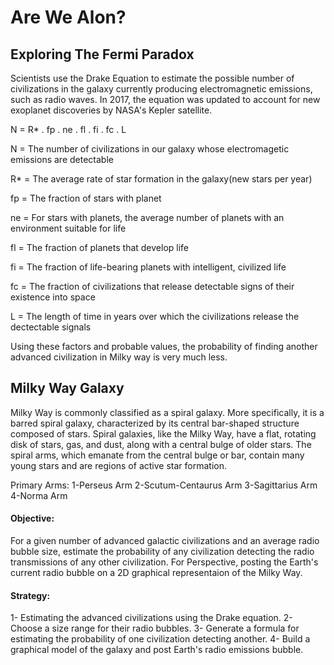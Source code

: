# Are We Alon?

## Exploring The Fermi Paradox

Scientists use the Drake Equation to estimate the possible number of civilizations in the galaxy currently producing electromagnetic emissions, such as radio waves. In 2017, the equation was updated to account for new exoplanet discoveries by NASA's Kepler satellite.

N = R\* . fp . ne . fl . fi . fc . L

N = The number of civilizations in our galaxy whose electromagetic emissions are detectable

R\* = The average rate of star formation in the galaxy(new stars per year)

fp = The fraction of stars with planet

ne = For stars with planets, the average number of planets with an environment suitable for life

fl = The fraction of planets that develop life

fi = The fraction of life-bearing planets with intelligent, civilized life

fc = The fraction of civilizations that release detectable signs of their existence into space

L = The length of time in years over which the civilizations release the dectectable signals

Using these factors and probable values, the probability of finding another advanced civilization in Milky way is very much less.

## Milky Way Galaxy

Milky Way is commonly classified as a spiral galaxy. More specifically, it is a barred spiral galaxy, characterized by its central bar-shaped structure composed of stars. Spiral galaxies, like the Milky Way, have a flat, rotating disk of stars, gas, and dust, along with a central bulge of older stars. The spiral arms, which emanate from the central bulge or bar, contain many young stars and are regions of active star formation.

Primary Arms:
1-Perseus Arm
2-Scutum-Centaurus Arm
3-Sagittarius Arm
4-Norma Arm

#### Objective:

For a given number of advanced galactic civilizations and an average radio bubble size, estimate the probability of any civilization detecting the radio transmissions of any other civilization. For Perspective, posting the Earth's current radio bubble on a 2D graphical representaion of the Milky Way.

#### Strategy:

1- Estimating the advanced civilizations using the Drake equation.
2- Choose a size range for their radio bubbles.
3- Generate a formula for estimating the probability of one civilization detecting another.
4- Build a graphical model of the galaxy and post Earth's radio emissions bubble.
